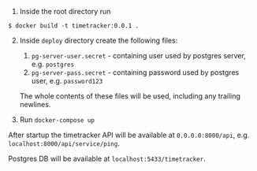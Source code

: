 1. Inside the root directory run
```shell
$ docker build -t timetracker:0.0.1 .
```
2. Inside `deploy` directory create the following files:
   1. `pg-server-user.secret` - containing user used by postgres server,
   e.g. `postgres`
   2. `pg-server-pass.secret` - containing password used by postgres user,
   e.g. `password123`
   
   The whole contents of these files will be used, including
   any trailing newlines.
3. Run `docker-compose up`

After startup the timetracker API will be available
at `0.0.0.0:8000/api`, e.g. `localhost:8000/api/service/ping`.

Postgres DB will be available at `localhost:5433/timetracker`.